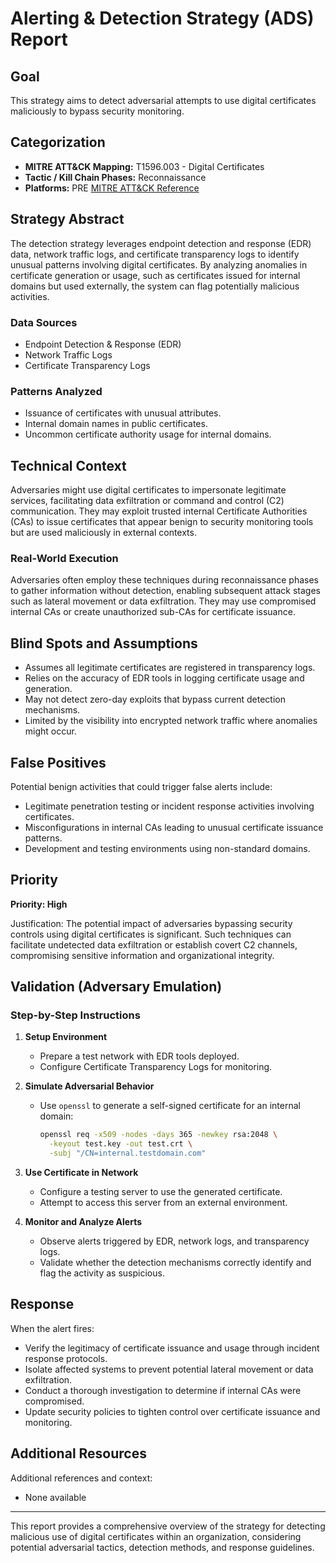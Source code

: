 # Alerting & Detection Strategy (ADS) Report

## Goal
This strategy aims to detect adversarial attempts to use digital certificates maliciously to bypass security monitoring.

## Categorization
- **MITRE ATT&CK Mapping:** T1596.003 - Digital Certificates
- **Tactic / Kill Chain Phases:** Reconnaissance
- **Platforms:** PRE
  [MITRE ATT&CK Reference](https://attack.mitre.org/techniques/T1596/003)

## Strategy Abstract
The detection strategy leverages endpoint detection and response (EDR) data, network traffic logs, and certificate transparency logs to identify unusual patterns involving digital certificates. By analyzing anomalies in certificate generation or usage, such as certificates issued for internal domains but used externally, the system can flag potentially malicious activities.

### Data Sources
- Endpoint Detection & Response (EDR)
- Network Traffic Logs
- Certificate Transparency Logs

### Patterns Analyzed
- Issuance of certificates with unusual attributes.
- Internal domain names in public certificates.
- Uncommon certificate authority usage for internal domains.

## Technical Context
Adversaries might use digital certificates to impersonate legitimate services, facilitating data exfiltration or command and control (C2) communication. They may exploit trusted internal Certificate Authorities (CAs) to issue certificates that appear benign to security monitoring tools but are used maliciously in external contexts.

### Real-World Execution
Adversaries often employ these techniques during reconnaissance phases to gather information without detection, enabling subsequent attack stages such as lateral movement or data exfiltration. They may use compromised internal CAs or create unauthorized sub-CAs for certificate issuance.

## Blind Spots and Assumptions
- Assumes all legitimate certificates are registered in transparency logs.
- Relies on the accuracy of EDR tools in logging certificate usage and generation.
- May not detect zero-day exploits that bypass current detection mechanisms.
- Limited by the visibility into encrypted network traffic where anomalies might occur.

## False Positives
Potential benign activities that could trigger false alerts include:
- Legitimate penetration testing or incident response activities involving certificates.
- Misconfigurations in internal CAs leading to unusual certificate issuance patterns.
- Development and testing environments using non-standard domains.

## Priority
**Priority: High**

Justification: The potential impact of adversaries bypassing security controls using digital certificates is significant. Such techniques can facilitate undetected data exfiltration or establish covert C2 channels, compromising sensitive information and organizational integrity.

## Validation (Adversary Emulation)
### Step-by-Step Instructions

1. **Setup Environment**
   - Prepare a test network with EDR tools deployed.
   - Configure Certificate Transparency Logs for monitoring.

2. **Simulate Adversarial Behavior**
   - Use `openssl` to generate a self-signed certificate for an internal domain:
     ```bash
     openssl req -x509 -nodes -days 365 -newkey rsa:2048 \
       -keyout test.key -out test.crt \
       -subj "/CN=internal.testdomain.com"
     ```

3. **Use Certificate in Network**
   - Configure a testing server to use the generated certificate.
   - Attempt to access this server from an external environment.

4. **Monitor and Analyze Alerts**
   - Observe alerts triggered by EDR, network logs, and transparency logs.
   - Validate whether the detection mechanisms correctly identify and flag the activity as suspicious.

## Response
When the alert fires:
- Verify the legitimacy of certificate issuance and usage through incident response protocols.
- Isolate affected systems to prevent potential lateral movement or data exfiltration.
- Conduct a thorough investigation to determine if internal CAs were compromised.
- Update security policies to tighten control over certificate issuance and monitoring.

## Additional Resources
Additional references and context:
- None available

---

This report provides a comprehensive overview of the strategy for detecting malicious use of digital certificates within an organization, considering potential adversarial tactics, detection methods, and response guidelines.